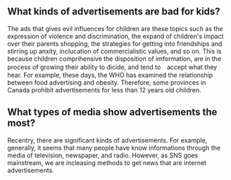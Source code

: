 ## What kinds of advertisements are bad for kids?

The ads that gives evil influences for children are these topics such as the expression of violence and discrimination, 
the expand of children's impact over their parents shopping, the strategies for getting into friendships and stirring up anxity,
inclucation of commercialistic values, and so on.
This is because children comprihensive the disposition of imformation, are in the process of growing their ability to dicide, and tend to　accept what they hear.
For example, these days, the WHO has examined the relationship between food advertising and obesity.
Therefore, some provinces in Canada prohibit advertisements for less than 12 years old children.

## What types of media show advertisements the most?

Recentry, there are significant kinds of advertisements. For example, generally, it seems that many people have know informations through the media of television, newspaper, and radio.
However, as SNS goes mainstream, we are incleasing methods to get news that are internet advertisements.

